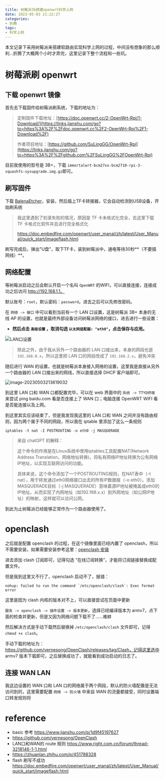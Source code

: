 ```yaml
---
title: 树莓派3b搭建openwrt科学上网
date: 2023-05-03 21:22:27
categories:
- 折腾
tags:
- 科学上网
---
```


本文记录下采用树莓派来搭建软路由实现科学上网的过程，中间没有想象的那么顺利…折腾了大概两个小时才弄完，这里记录下整个流程和一些坑。

<!-- more -->

# 树莓派刷 openwrt

## 下载 openwrt 镜像

首先去下载固件给树莓派刷系统，下载的地址为：

> 定制固件下载地址：[https://doc.openwrt.cc/2-OpenWrt-Rpi/1-Download/](https://links.jianshu.com/go?to=https%3A%2F%2Fdoc.openwrt.cc%2F2-OpenWrt-Rpi%2F1-Download%2F)
>
> 作者项目地址：[https://github.com/SuLingGG/OpenWrt-Rpi](https://links.jianshu.com/go?to=https%3A%2F%2Fgithub.com%2FSuLingGG%2FOpenWrt-Rpi)

目前我使用的型号是 3B+，下载 `immortalwrt-bcm27xx-bcm2710-rpi-3-squashfs-sysupgrade.img.gz`即可。

## 刷写固件

下载 [BalenaEtcher](https://links.jianshu.com/go?to=https%3A%2F%2Fwww.balena.io%2Fetcher%2F)，安装，然后插上TF卡转接器，它会自动检测到USB设备，开始刷系统

> 我这里遇到了刻录失败的情况，原因是 TF 卡未格式化完全，去这里下载 TF 卡格式化软件并且进行完全格式化
>
> https://doc.embedfire.com/openwrt/user_manal/zh/latest/User_Manual/quick_start/imageflash.html

刷写完成后，弹出"U盘"，取下TF卡，装到树莓派中，通电等待30秒**（不要插网线）**。

## 网络配置

等树莓派启动之后会默认开启一个名叫 `OpenWRT` 的WIFI，可以直接连接，连接成功之后访问 http://192.168.1.1。

默认账号：`root`，默认密码：`password`。进去之后可以先修改密码。

在 `网络 -> 接口` 中可以看到当前有一个 LAN 口设置，这是树莓派 3B+ 本身的无线 AP 的设置，也就是最终外部设备访问树莓派网络的接口，进去进行一些设置：

* **然后点击 `高级设置` ，取消勾选 `以太网适配器: "eth0"`，点击保存与应用。**

![LAN口设置](LAN_setting.png)

> 除此之外，由于我从另外一个路由器的 LAN 口接出来，本身的网段也是 `192.168.0.x`，所以这里把 LAN 口的网段改成了 `192.168.2.x`，避免冲突

随后进行 WAN 的设置，也就是树莓派本身接入网络的设置，这里我是直接从另外一个路由器的 LAN 口接出来的网线，所以直接选择 DHCP 客户端即可。

![image-20230503213619032](WAN_setting.png)

到这里 LAN 口和 WAN 口都配置完毕，可以在 web 界面中的 `系统 -> TTYD终端` 来尝试 ping baidu.com 看是否连接上了 WAN 口；电脑连接 OpenWRT WIFI 看是否能连接以及上网。

到这里其实应该结束了，但是我发现我这里的 LAN 口和 WAN 之间并没有路由规则，因为两个属于不同的网段，所以我在 iptable 里添加了这么一条规则

`iptables -t nat -I POSTROUTING -o eth0 -j MASQUERADE`

> 来自 chatGPT 的解释：
>
> 这个命令的作用是在Linux系统中使用iptables工具配置NAT(Network Address Translation，网络地址转换)，将私有网络IP地址转换为公有网络IP地址，以实现互联网访问的功能。
>
> 具体来说，这个命令添加了一个POSTROUTING规则，在NAT表中（-t nat），用于转发通过eth0网络接口出去的所有IP数据报（-o eth0）。添加MASQUERADE目标（-j MASQUERADE）意味着源IP地址被掩盖成eth0的IP地址，从而实现了内网地址（如192.168.x.x）到外网地址（如公网IP地址）的映射，这样就可以访问公网。

到此为止树莓派已经能够正常作为一个路由器使用了。

# openclash

之后就是配置 openclash 的过程，在这个镜像里面已经内置了 openclash，所以不需要安装，如果需要安装参考这里：[openclash 安装](https://github.com/vernesong/OpenClash/wiki/%E5%AE%89%E8%A3%85)

进去添加 clash 订阅即可，记得勾选 “在线订阅转换”，才能将订阅链接替换成配置文件。

但是我到这里又不行了，openclash 启动不了，报错：

```shell
nohup: failed to run the command `/etc/openclash/clash`: Exec format error
```

这里是因为 clash 内核的版本对不上，可以直接尝试在页面中更新

`服务 -> openclash -> 插件设置 -> 版本更新`，选择已经编译版本为 armv7，点下面的检查并更新，但是又因为网络问题下载不了……难蚌

然后解决方式是手动下载然后替换掉 `/etc/openclash/clash` 文件即可，记得 `chmod +x clash`。

手动下载的地址为：https://github.com/vernesong/OpenClash/releases/tag/Clash，记得这里选中 armv7 版本下载即可，之后替换成功了，就能看到成功启动的日志了。

## 连接 WAN LAN 

我这边设置的 WAN 口和 LAN 口的网络属于两个网段，默认的防火墙配置是无法访问到的，这里需要配置 `网络 -> 防火墙` 中来自 WAN 的流量都接受，同时设置端口转发规则将

# reference

* basic 参考 https://www.jianshu.com/p/1d9f45197627
* https://github.com/vernesong/OpenClash
* LAN口和WAN的 route 规则 https://www.right.com.cn/forum/thread-3218146-1-1.html
* https://zhuanlan.zhihu.com/p/451788328
* flash 刷写不成功 https://doc.embedfire.com/openwrt/user_manal/zh/latest/User_Manual/quick_start/imageflash.html
